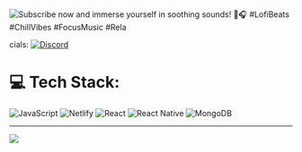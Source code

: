 
![Subscribe now and immerse yourself in soothing sounds! 🌿🎧 #LofiBeats #ChillVibes #FocusMusic #Rela](https://github.com/user-attachments/assets/5ad75a6b-7930-498b-87c4-5e9a4643b507)

cials:
[![Discord](https://img.shields.io/badge/Discord-%237289DA.svg?logo=discord&logoColor=white)](https://discord.gg/https://discordapp.com/users/942515421507121172) 

# 💻 Tech Stack:
![JavaScript](https://img.shields.io/badge/javascript-%23323330.svg?style=for-the-badge&logo=javascript&logoColor=%23F7DF1E) ![Netlify](https://img.shields.io/badge/netlify-%23000000.svg?style=for-the-badge&logo=netlify&logoColor=#00C7B7) ![React](https://img.shields.io/badge/react-%2320232a.svg?style=for-the-badge&logo=react&logoColor=%2361DAFB) ![React Native](https://img.shields.io/badge/react_native-%2320232a.svg?style=for-the-badge&logo=react&logoColor=%2361DAFB) ![MongoDB](https://img.shields.io/badge/MongoDB-%234ea94b.svg?style=for-the-badge&logo=mongodb&logoColor=white)


---
[![](https://visitcount.itsvg.in/api?id=halacoded&icon=0&color=0)](https://visitcount.itsvg.in)

<!-- Proudly created with GPRM ( https://gprm.itsvg.in ) -->
